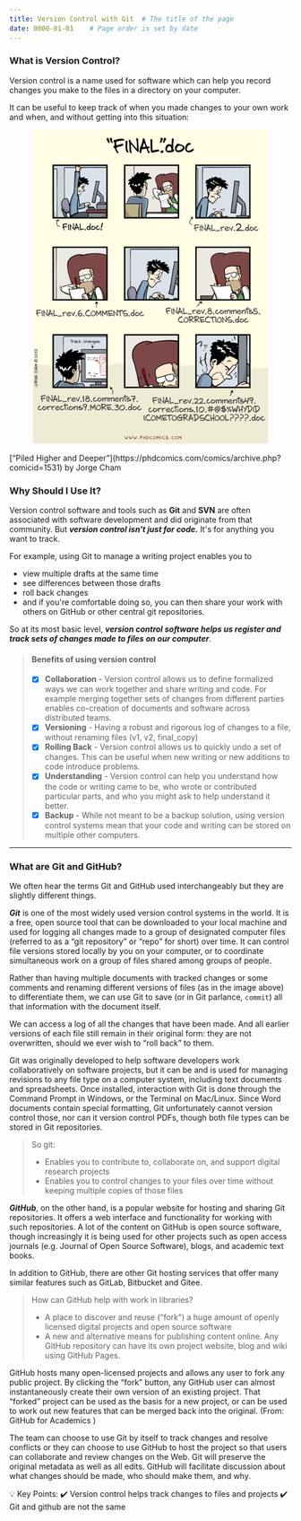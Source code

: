 ```yaml
---
title: Version Control with Git  # The title of the page
date: 0000-01-01    # Page order is set by date
---
```


### What is Version Control?
Version control is a name used for software which can help you record changes you make to the files in a directory on your computer.

It can be useful to keep track of when you made changes to your own work and when, and without getting into this situation:

<p align="center">
  <img src="./assets/images/phdcomics_final.png">
</p>
[“Piled Higher and Deeper”](https://phdcomics.com/comics/archive.php?comicid=1531) by Jorge Cham

### Why Should I Use It?
Version control software and tools such as __Git__ and __SVN__ are often associated with software development and did originate from that community. But __*version control isn't just for code.*__ It's for anything you want to track.

For example, using Git to manage a writing project enables you to
* view multiple drafts at the same time
* see differences between those drafts
* roll back changes
* and if you're comfortable doing so, you can then share your work with others on GitHub or other central git repositories.

So at its most basic level, __*version control software helps us register and track sets of changes made to files on our computer*__.


> #### Benefits of using version control
> - [x] __Collaboration__ - Version control allows us to define formalized ways we can work together and share writing and code. For example merging together sets of changes from different parties enables co-creation of documents and software across distributed teams.
> - [x] __Versioning__ - Having a robust and rigorous log of changes to a file, without renaming files (v1, v2, final_copy)
> - [x] __Rolling Back__ - Version control allows us to quickly undo a set of changes. This can be useful when new writing or new additions to code introduce problems.
> - [x] __Understanding__ - Version control can help you understand how the code or writing came to be, who wrote or contributed particular parts, and who you might ask to help understand it better.
> - [x] __Backup__ - While not meant to be a backup solution, using version control systems mean that your code and writing can be stored on multiple other computers.


***

### What are Git and GitHub?
We often hear the terms Git and GitHub used interchangeably but they are slightly different things.

**_Git_** is one of the most widely used version control systems in the world. It is a free, open source tool that can be downloaded to your local machine and used for logging all changes made to a group of designated computer files (referred to as a “git repository” or “repo” for short) over time. It can control file versions stored locally by you on your computer, or to coordinate simultaneous work on a group of files shared among groups of people.

Rather than having multiple documents with tracked changes or some comments and renaming different versions of files (as in the image above) to differentiate them, we can use Git to save (or in Git parlance, `commit`) all that information with the document itself.

We can access a log of all the changes that have been made. And all earlier versions of each file still remain in their original form: they are not overwritten, should we ever wish to “roll back” to them.

Git was originally developed to help software developers work collaboratively on software projects, but it can be and is used for managing revisions to any file type on a computer system, including text documents and spreadsheets. Once installed, interaction with Git is done through the Command Prompt in Windows, or the Terminal on Mac/Linux. Since Word documents contain special formatting, Git unfortunately cannot version control those, nor can it version control PDFs, though both file types can be stored in Git repositories.

> So git:
>
> * Enables you to contribute to, collaborate on, and support digital research projects
> * Enables you to control changes to your files over time without keeping multiple copies of those files

**_GitHub_**, on the other hand, is a popular website for hosting and sharing Git repositories. It offers a web interface and functionality for working with such repositories. A lot of the content on GitHub is open source software, though increasingly it is being used for other projects such as open access journals (e.g. Journal of Open Source Software), blogs, and academic text books.

In addition to GitHub, there are other Git hosting services that offer many similar features such as GitLab, Bitbucket and Gitee.

> How can GitHub help with work in libraries?
>
> * A place to discover and reuse (“fork”) a huge amount of openly licensed digital projects and open source software
> * A new and alternative means for publishing content online. Any GitHub repository can have its own project website, blog and wiki using GitHub Pages.

GitHub hosts many open-licensed projects and allows any user to fork any public project. By clicking the “fork” button, any GitHub user can almost instantaneously create their own version of an existing project. That “forked” project can be used as the basis for a new project, or can be used to work out new features that can be merged back into the original. (From: GitHub for Academics )

The team can choose to use Git by itself to track changes and resolve conflicts or they can choose to use GitHub to host the project so that users can collaborate and review changes on the Web. Git will preserve the original metadata as well as all edits. GitHub will facilitate discussion about what changes should be made, who should make them, and why.

:bulb: Key Points:
:heavy_check_mark: Version control helps track changes to files and projects
:heavy_check_mark: Git and github are not the same
